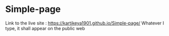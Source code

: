 # Simple-page
Link to the live site : https://kartikeya1901.github.io/Simple-page/
Whatever I type, it shall appear on the public web
